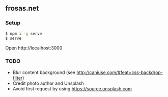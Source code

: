 ## frosas.net

### Setup

```bash
$ npm i -g serve
$ serve
```

Open http://localhost:3000

### TODO

- Blur content background (see http://caniuse.com/#feat=css-backdrop-filter)
- Credit photo author and Unsplash
- Avoid first request by using https://source.unsplash.com